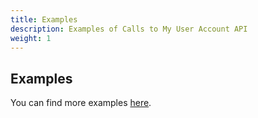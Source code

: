 ```yaml
---
title: Examples
description: Examples of Calls to My User Account API
weight: 1
---
```


## Examples

You can find more examples [here](/docs/general/examples.html).